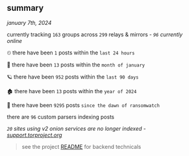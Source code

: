 
## summary
_january 7th, 2024_

currently tracking `163` groups across `299` relays & mirrors - _`96` currently online_

⏲ there have been `1` posts within the `last 24 hours`

🦈 there have been `13` posts within the `month of january`

🪐 there have been `952` posts within the `last 90 days`

🏚 there have been `13` posts within the `year of 2024`

🦕 there have been `9295` posts `since the dawn of ransomwatch`

there are `96` custom parsers indexing posts

_`20` sites using v2 onion services are no longer indexed - [support.torproject.org](https://support.torproject.org/onionservices/v2-deprecation/)_

> see the project [README](https://github.com/joshhighet/ransomwatch#ransomwatch--) for backend technicals

